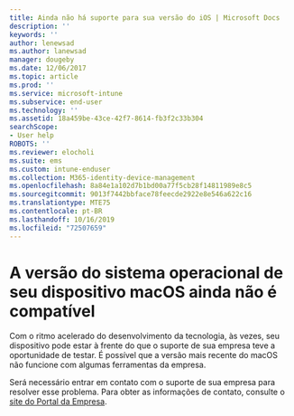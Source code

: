 ```yaml
---
title: Ainda não há suporte para sua versão do iOS | Microsoft Docs
description: ''
keywords: ''
author: lenewsad
ms.author: lanewsad
manager: dougeby
ms.date: 12/06/2017
ms.topic: article
ms.prod: ''
ms.service: microsoft-intune
ms.subservice: end-user
ms.technology: ''
ms.assetid: 18a459be-43ce-42f7-8614-fb3f2c33b304
searchScope:
- User help
ROBOTS: ''
ms.reviewer: elocholi
ms.suite: ems
ms.custom: intune-enduser
ms.collection: M365-identity-device-management
ms.openlocfilehash: 8a84e1a102d7b1bd00a77f5cb28f14811989e8c5
ms.sourcegitcommit: 9013f7442bbface78feecde2922e8e546a622c16
ms.translationtype: MTE75
ms.contentlocale: pt-BR
ms.lasthandoff: 10/16/2019
ms.locfileid: "72507659"
---
```

# <a name="your-macos-devices-operating-system-version-isnt-yet-supported"></a>A versão do sistema operacional de seu dispositivo macOS ainda não é compatível

Com o ritmo acelerado do desenvolvimento da tecnologia, às vezes, seu dispositivo pode estar à frente do que o suporte de sua empresa teve a oportunidade de testar. É possível que a versão mais recente do macOS não funcione com algumas ferramentas da empresa.

Será necessário entrar em contato com o suporte de sua empresa para resolver esse problema. Para obter as informações de contato, consulte o [site do Portal da Empresa](https://go.microsoft.com/fwlink/?linkid=2010980).
